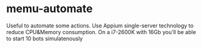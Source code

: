 # memu-automate
Useful to automate some actions. Use Appium single-server technology to reduce CPU&Memory consumption. 
On a i7-2600K with 16Gb you'll be able to start 10 bots simulatenously

